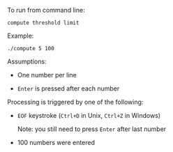 To run from command line:

```
compute threshold limit
```

Example:
```
./compute 5 100
```
Assumptions:

- One number per line

- `Enter` is pressed after each number

Processing is triggered by one of the following:

- `EOF` keystroke (`Ctrl+D` in Unix, `Ctrl+Z` in Windows)
  
  Note: you still need to press `Enter` after last number

- 100 numbers were entered

